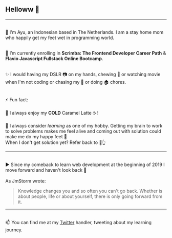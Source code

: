 ## Helloww 👋

---

<br>:raising_hand: I'm Ayu, an Indonesian based in The Netherlands. I am a stay home mom who happily get my feet wet in programming world.

<br>🌱 I’m currently enrolling in **Scrimba: The Frontend Developer Career Path** & **Flavio Javascript Fullstack Online Bootcamp**.

<br>:sparkles: I would having my DSLR :camera: on my hands, chewing :sushi: or watching movie when I'm not coding or chasing my :girl: or doing :house: chores.

<br>⚡ Fun fact: 
<br>
<br>:green_heart: I always enjoy my **COLD** Caramel Latte :coffee:!
<br>
<br>:sparkling_heart: I always consider *learning* as one of my hobby. Getting my brain to work to solve problems makes me feel alive and coming out with solution could make me do my happy feet :penguin:
<br>When I don't get solution yet? Refer back to :green_heart::point_up_2:
<br>
***
<br>:arrow_forward: Since my comeback to learn web development at the beginning of 2019 I move forward and haven't look back :muscle:
<br>
<br>As JmStorm wrote:
> Knowledge changes you and so often you can't go back.
> Whether is about people, life or about yourself, there is only going forward from it.

---

<br> :mailbox: You can find me at my [Twitter](https://twitter.com/adiatiayu) handler, tweeting about my learning journey.

